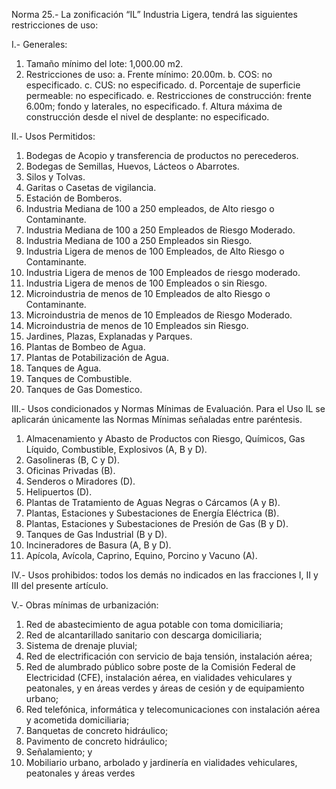 
Norma 25.- La zonificación “IL” Industria Ligera, tendrá las siguientes restricciones de uso:

I.- Generales:

1. Tamaño mínimo del lote: 1,000.00 m2.
2. Restricciones de uso:
    a. Frente mínimo: 20.00m.
    b. COS: no especificado.
    c. CUS: no especificado.
    d. Porcentaje de superficie permeable: no especificado.
    e. Restricciones de construcción: frente 6.00m; fondo y laterales, no especificado.
    f. Altura máxima de construcción desde el nivel de desplante: no especificado.

II.- Usos Permitidos:

1. Bodegas de Acopio y transferencia de productos no perecederos.
2. Bodegas de Semillas, Huevos, Lácteos o Abarrotes.
3. Silos y Tolvas.
4. Garitas o Casetas de vigilancia.
5. Estación de Bomberos.
6. Industria Mediana de 100 a 250 empleados, de Alto riesgo o Contaminante.
7. Industria Mediana de 100 a 250 Empleados de Riesgo Moderado.
8. Industria Mediana de 100 a 250 Empleados sin Riesgo.
9. Industria Ligera de menos de 100 Empleados, de Alto Riesgo o Contaminante.
10. Industria Ligera de menos de 100 Empleados de riesgo moderado.
11. Industria Ligera de menos de 100 Empleados o sin Riesgo.
12. Microindustria de menos de 10 Empleados de alto Riesgo o Contaminante.
13. Microindustria de menos de 10 Empleados de Riesgo Moderado.
14. Microindustria de menos de 10 Empleados sin Riesgo.
15. Jardines, Plazas, Explanadas y Parques.
16. Plantas de Bombeo de Agua.
17. Plantas de Potabilización de Agua.
18. Tanques de Agua.
19. Tanques de Combustible.
20. Tanques de Gas Domestico.

III.- Usos condicionados y Normas Mínimas de Evaluación. Para el Uso IL se aplicarán únicamente las Normas Mínimas señaladas entre paréntesis.

1. Almacenamiento y Abasto de Productos con Riesgo, Químicos, Gas Líquido, Combustible, Explosivos (A, B y D).
2. Gasolineras (B, C y D).
3. Oficinas Privadas (B).
4. Senderos o Miradores (D).
5. Helipuertos (D).
6. Plantas de Tratamiento de Aguas Negras o Cárcamos (A y B).
7. Plantas, Estaciones y Subestaciones de Energía Eléctrica (B).
8. Plantas, Estaciones y Subestaciones de Presión de Gas (B y D).
9. Tanques de Gas Industrial (B y D).
10. Incineradores de Basura (A, B y D).
11. Apícola, Avícola, Caprino, Equino, Porcino y Vacuno (A).

IV.- Usos prohibidos: todos los demás no indicados en las fracciones I, II y III del presente artículo.

V.- Obras mínimas de urbanización:

1. Red de abastecimiento de agua potable con toma domiciliaria;
2. Red de alcantarillado sanitario con descarga domiciliaria;
3. Sistema de drenaje pluvial;
4. Red de electrificación con servicio de baja tensión, instalación aérea;
5. Red de alumbrado público sobre poste de la Comisión Federal de Electricidad (CFE), instalación aérea, en vialidades vehiculares y peatonales, y en áreas verdes y áreas de cesión y de equipamiento urbano;
6. Red telefónica, informática y telecomunicaciones con instalación aérea y acometida domiciliaria;
7. Banquetas de concreto hidráulico;
8. Pavimento de concreto hidráulico;
9. Señalamiento; y
10. Mobiliario urbano, arbolado y jardinería en vialidades vehiculares, peatonales y áreas verdes
